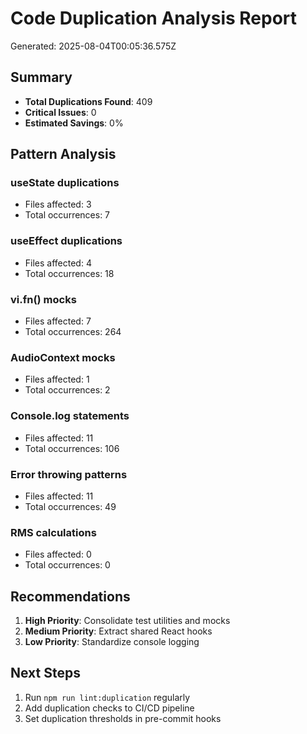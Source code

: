 # Code Duplication Analysis Report
    
Generated: 2025-08-04T00:05:36.575Z

## Summary
- **Total Duplications Found**: 409
- **Critical Issues**: 0
- **Estimated Savings**: 0%

## Pattern Analysis
### useState duplications
- Files affected: 3
- Total occurrences: 7

### useEffect duplications
- Files affected: 4
- Total occurrences: 18

### vi.fn() mocks
- Files affected: 7
- Total occurrences: 264

### AudioContext mocks
- Files affected: 1
- Total occurrences: 2

### Console.log statements
- Files affected: 11
- Total occurrences: 106

### Error throwing patterns
- Files affected: 11
- Total occurrences: 49

### RMS calculations
- Files affected: 0
- Total occurrences: 0


## Recommendations
1. **High Priority**: Consolidate test utilities and mocks
2. **Medium Priority**: Extract shared React hooks
3. **Low Priority**: Standardize console logging

## Next Steps
1. Run `npm run lint:duplication` regularly
2. Add duplication checks to CI/CD pipeline
3. Set duplication thresholds in pre-commit hooks

